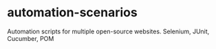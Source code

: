# automation-scenarios
Automation scripts for multiple open-source websites. Selenium, JUnit, Cucumber, POM
